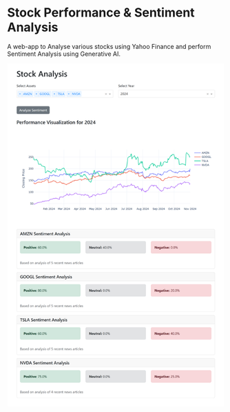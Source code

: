 # Stock Performance & Sentiment Analysis

A web-app to Analyse various stocks using Yahoo Finance and perform Sentiment Analysis using Generative AI.

![out](./output.png)
